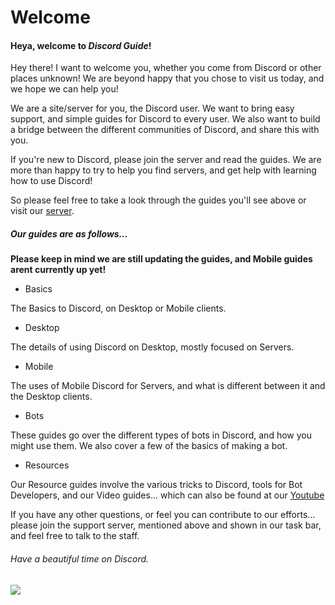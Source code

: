 # Welcome

#### Heya, welcome to _Discord Guide_!

Hey there! I want to welcome you, whether you come from Discord or other places unknown!
We are beyond happy that you chose to visit us today, and we hope we can help you!

We are a site/server for you, the Discord user. We want to bring easy support, and simple guides for Discord to every user. 
We also want to build a bridge between the different communities of Discord, and share this with you.

If you're new to Discord, please join the server and read the guides. We are more than happy to try to help you find servers, and get help with learning how to use Discord!

So please feel free to take a look through the guides you'll see above or visit our [ server](https://discord.gg/h67TkHf).

##### Our guides are as follows...
**Please keep in mind we are still updating the guides, and Mobile guides arent currently up yet!**

* Basics

The Basics to Discord, on Desktop or Mobile clients.

* Desktop

The details of using Discord on Desktop, mostly focused on Servers.

* Mobile

The uses of Mobile Discord for Servers, and what is different between it and the Desktop clients.

* Bots

These guides go over the different types of bots in Discord, and how you might use them. We also cover a few of the basics of making a bot.

* Resources

Our Resource guides involve the various tricks to Discord, tools for Bot Developers, and our Video guides... which can also be found at our [Youtube](https://www.youtube.com/channel/UCP5vVXFrOsIvh9vw_mOFTMg)

If you have any other questions, or feel you can contribute to our efforts... please join the support server, mentioned above and shown in our task bar, and feel free to talk to the staff.

###### Have a beautiful time on Discord. 
![](http://i.imgur.com/LGVlCsq.png)
